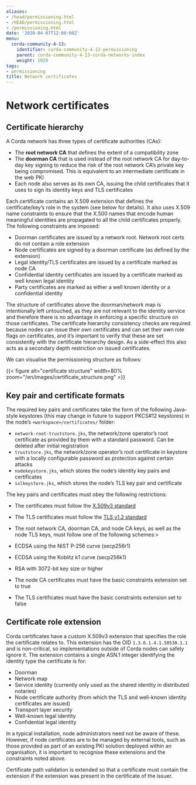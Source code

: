 ```yaml
---
aliases:
- /head/permissioning.html
- /HEAD/permissioning.html
- /permissioning.html
date: '2020-04-07T12:00:00Z'
menu:
  corda-community-4-13:
    identifier: corda-community-4-13-permissioning
    parent: corda-community-4-13-corda-networks-index
    weight: 1020
tags:
- permissioning
title: Network certificates
---
```





# Network certificates



## Certificate hierarchy

A Corda network has three types of certificate authorities (CAs):


* The **root network CA** that defines the extent of a compatibility zone
* The **doorman CA** that is used instead of the root network CA for day-to-day key signing to reduce the risk of the root
network CA’s private key being compromised. This is equivalent to an intermediate certificate in the web PKI
* Each node also serves as its own CA, issuing the child certificates that it uses to sign its identity keys and TLS
certificates

Each certificate contains an X.509 extension that defines the certificate/key’s role in the system (see below for details).
It also uses X.509 name constraints to ensure that the X.500 names that encode human meaningful identities are propagated
to all the child certificates properly. The following constraints are imposed:


* Doorman certificates are issued by a network root. Network root certs do not contain a role extension
* Node certificates are signed by a doorman certificate (as defined by the extension)
* Legal identity/TLS certificates are issued by a certificate marked as node CA
* Confidential identity certificates are issued by a certificate marked as well known legal identity
* Party certificates are marked as either a well known identity or a confidential identity

The structure of certificates above the doorman/network map is intentionally left untouched, as they are not relevant to
the identity service and therefore there is no advantage in enforcing a specific structure on those certificates. The
certificate hierarchy consistency checks are required because nodes can issue their own certificates and can set
their own role flags on certificates, and it’s important to verify that these are set consistently with the
certificate hierarchy design. As a side-effect this also acts as a secondary depth restriction on issued
certificates.

We can visualise the permissioning structure as follows:

{{< figure alt="certificate structure" width=80% zoom="/en/images/certificate_structure.png" >}}

## Key pair and certificate formats

The required key pairs and certificates take the form of the following Java-style keystores (this may change in future to
support PKCS#12 keystores) in the node’s `<workspace>/certificates/` folder:


* `network-root-truststore.jks`, the network/zone operator’s root certificate as provided by them with a standard password. Can be deleted after initial registration
* `truststore.jks`, the network/zone operator’s root certificate in keystore with a locally configurable password as protection against certain attacks
* `nodekeystore.jks`, which stores the node’s identity key pairs and certificates
* `sslkeystore.jks`, which stores the node’s TLS key pair and certificate

The key pairs and certificates must obey the following restrictions:


* The certificates must follow the [X.509v3 standard](https://tools.ietf.org/html/rfc5280)
* The TLS certificates must follow the [TLS v1.2 standard](https://tools.ietf.org/html/rfc5246)
* The root network CA, doorman CA, and node CA keys, as well as the node TLS keys, must follow one of the following schemes:>

* ECDSA using the NIST P-256 curve (secp256r1)
* ECDSA using the Koblitz k1 curve (secp256k1)
* RSA with 3072-bit key size or higher



* The node CA certificates must have the basic constraints extension set to true
* The TLS certificates must have the basic constraints extension set to false


## Certificate role extension

Corda certificates have a custom X.509v3 extension that specifies the role the certificate relates to. This extension
has the OID `1.3.6.1.4.1.50530.1.1` and is non-critical, so implementations outside of Corda nodes can safely ignore it.
The extension contains a single ASN.1 integer identifying the identity type the certificate is for:


* Doorman
* Network map
* Service identity (currently only used as the shared identity in distributed notaries)
* Node certificate authority (from which the TLS and well-known identity certificates are issued)
* Transport layer security
* Well-known legal identity
* Confidential legal identity

In a typical installation, node administrators need not be aware of these. However, if node certificates are to be
managed by external tools, such as those provided as part of an existing PKI solution deployed within an organisation,
it is important to recognise these extensions and the constraints noted above.

Certificate path validation is extended so that a certificate must contain the extension if the extension was present
in the certificate of the issuer.


